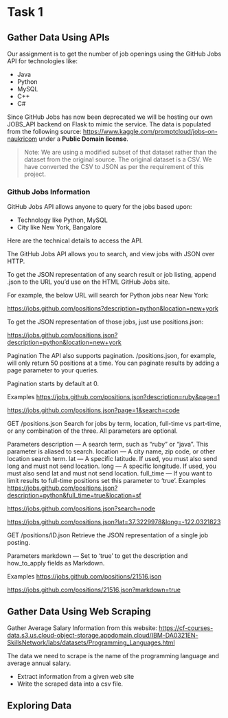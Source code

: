 # Task 1

## Gather Data Using APIs

Our assignment is to get the number of job openings using the GitHub Jobs API for technologies like:

- Java
- Python
- MySQL
- C++
- C#

Since GitHub Jobs has now been deprecated we will be hosting our own JOBS_API backend on Flask to mimic the service. The data is populated from the following source: https://www.kaggle.com/promptcloud/jobs-on-naukricom under a **Public Domain license**.

> Note: We are using a modified subset of that dataset rather than the dataset from the original source.
> The original dataset is a CSV. We have converted the CSV to JSON as per the requirement of this project.

### Github Jobs Information

GitHub Jobs API allows anyone to query for the jobs based upon:

- Technology like Python, MySQL
- City like New York, Bangalore

Here are the technical details to access the API.

The GitHub Jobs API allows you to search, and view jobs with JSON over HTTP.

To get the JSON representation of any search result or job listing, append .json to the URL you’d use on the HTML GitHub Jobs site.

For example, the below URL will search for Python jobs near New York:

https://jobs.github.com/positions?description=python&location=new+york

To get the JSON representation of those jobs, just use positions.json:

https://jobs.github.com/positions.json?description=python&location=new+york

Pagination
The API also supports pagination. /positions.json, for example, will only return 50 positions at a time. You can paginate results by adding a page parameter to your queries.

Pagination starts by default at 0.

Examples
https://jobs.github.com/positions.json?description=ruby&page=1

https://jobs.github.com/positions.json?page=1&search=code

GET /positions.json
Search for jobs by term, location, full-time vs part-time, or any combination of the three. All parameters are optional.

Parameters
description — A search term, such as “ruby” or “java”. This parameter is aliased to search.
location — A city name, zip code, or other location search term.
lat — A specific latitude. If used, you must also send long and must not send location.
long — A specific longitude. If used, you must also send lat and must not send location.
full_time — If you want to limit results to full-time positions set this parameter to ‘true’.
Examples
https://jobs.github.com/positions.json?description=python&full_time=true&location=sf

https://jobs.github.com/positions.json?search=node

https://jobs.github.com/positions.json?lat=37.3229978&long=-122.0321823

GET /positions/ID.json
Retrieve the JSON representation of a single job posting.

Parameters
markdown — Set to ‘true’ to get the description and how_to_apply fields as Markdown.

Examples
https://jobs.github.com/positions/21516.json

https://jobs.github.com/positions/21516.json?markdown=true

## Gather Data Using Web Scraping

Gather Average Salary Information from this website: https://cf-courses-data.s3.us.cloud-object-storage.appdomain.cloud/IBM-DA0321EN-SkillsNetwork/labs/datasets/Programming_Languages.html

The data we need to scrape is the name of the programming language and average annual salary.

- Extract information from a given web site
- Write the scraped data into a csv file.

## Exploring Data
